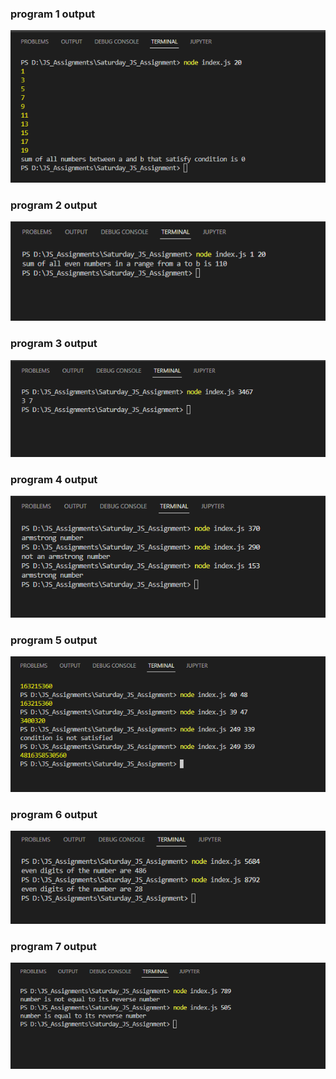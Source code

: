 <h3>program 1 output</h1>
<img src="op1.png" alt="1">
<h3>program 2 output</h1>
<img src="op2.png" alt="2">
<h3>program 3 output</h1>
<img src="op3.png" alt="3">
<h3>program 4 output</h1>
<img src="op4.png" alt="4">
<h3>program 5 output</h1>
<img src="op5.png" alt="5">
<h3>program 6 output</h1>
<img src="op6.png" alt="6">
<h3>program 7 output</h1>
<img src="op7.png" alt="7">